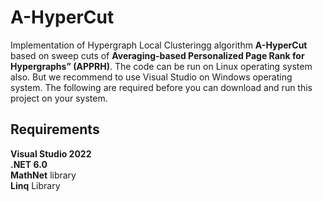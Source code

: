 # A-HyperCut
Implementation of Hypergraph Local Clusteringg algorithm **A-HyperCut** based on sweep cuts of **Averaging-based Personalized Page Rank for Hypergraphs” (APPRH)**. The code can be run on Linux operating system also. But we recommend to use Visual Studio on Windows operating system. The following are required before you can download and run this project on your system.
## Requirements
**Visual Studio 2022**  
**.NET 6.0**  
**MathNet** library  
**Linq** Library  
